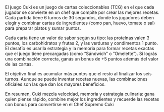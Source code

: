 El juego Cuki es un juego de cartas coleccionables (TCG) en el que cada jugador se convierte en un chef que compite por crear las mejores recetas. Cada partida tiene 6 turnos de 30 segundos, donde los jugadores deben elegir y combinar cartas de ingredientes (como pan, huevo, tomate o sal) para preparar platos y sumar puntos.

Cada carta tiene un valor de sabor según su tipo: las proteínas valen 3 puntos, los carbohidratos y frutas 2, y las verduras y condimentos 1 punto. El desafío es usar la estrategia y la memoria para formar recetas exactas que el juego tiene precargadas (como “Sándwich” o “Omelette”). Si lográs una combinación correcta, ganás un bonus de +5 puntos además del valor de las cartas.

El objetivo final es acumular más puntos que el resto al finalizar los seis turnos. Aunque se puede inventar recetas nuevas, las combinaciones oficiales son las que dan los mayores beneficios.

En resumen, Cuki mezcla velocidad, memoria y estrategia culinaria: gana quien piense rápido, combine mejor los ingredientes y recuerde las recetas con bonus para convertirse en el Chef Supremo Cuki
